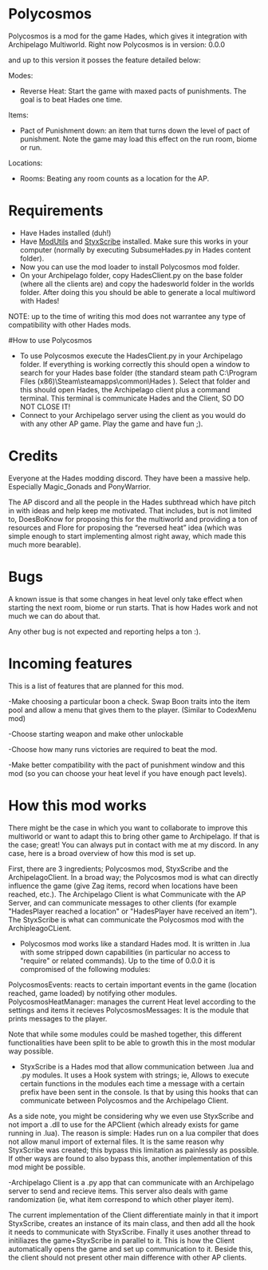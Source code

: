 # Polycosmos
Polycosmos is a mod for the game Hades, which gives it integration with Archipelago Multiworld. Right now Polycosmos is in version: 
0.0.0 

and up to this version it posses the feature detailed below:

Modes:
- Reverse Heat: Start the game with maxed pacts of punishments. The goal is to beat Hades one time.
  
Items:
- Pact of Punishment down: an item that turns down the level of pact of punishment. Note the game may load this effect
on the run room, biome or run.

Locations:
- Rooms: Beating any room counts as a location for the AP.

# Requirements
- Have Hades installed (duh!)
- Have [ModUtils](https://github.com/SGG-Modding/ModUtil) and [StyxScribe](https://github.com/SGG-Modding/StyxScribe) installed. Make sure this works in your computer (normally by executing SubsumeHades.py in Hades content folder).
- Now you can use the mod loader to install Polycosmos mod folder.
- On your Archipelago folder, copy HadesClient.py on the base folder (where all the clients are) and copy the hadesworld folder in the worlds folder. After doing this you should be able to generate a local multiword with Hades!

NOTE: up to the time of writing this mod does not warrantee any type of compatibility with other Hades mods.

#How to use Polycosmos

- To use Polycosmos execute the HadesClient.py in your Archipelago folder. If everything is working correctly this should open a window to search for your Hades base folder (the standard steam path C:\Program Files (x86)\Steam\steamapps\common\Hades ). Select that folder and this should open Hades, the Archipelago client plus a command terminal. This terminal is communicate Hades and the Client, SO DO NOT CLOSE IT!
- Connect to your Archipelago server using the client as you would do with any other AP game. Play the game and have fun ;).

# Credits

Everyone at the Hades modding discord. They have been a massive help. Especially Magic_Gonads and PonyWarrior.

The AP discord and all the people in the Hades subthread which have pitch in with ideas and help keep me motivated. That includes, but is not limited to, DoesBoKnow for proposing this for the multiworld and providing a ton of resources and Flore for proposing the “reversed heat” idea (which was simple enough to start implementing almost right away, which made this much more bearable).

# Bugs 

A known issue is that some changes in heat level only take effect when starting the next room, biome or run starts. That is how Hades work and not much we can do about that.

Any other bug is not expected and reporting helps a ton :).

# Incoming features

This is a list of features that are planned for this mod.

-Make choosing a particular boon a check. Swap Boon traits into the item pool and allow a menu that gives them to the player. (Similar to CodexMenu mod)

-Choose starting weapon and make other unlockable

-Choose how many runs victories are required to beat the mod.

-Make better compatibility with the pact of punishment window and this mod (so you can choose your heat level if you have enough pact levels).

# How this mod works

There might be the case in which you want to collaborate to improve this multiworld or want to adapt this to bring other game to Archipelago.
If that is the case; great! You can always put in contact with me at my discord. In any case, here is a broad overview of how this mod is set up.

First, there are 3 ingredients; Polycosmos mod, StyxScribe and the ArchipelagoClient. In a broad way; the Polycosmos
mod is what can directly influence the game (give Zag items, record when locations have been reached, etc.). The Archipelago Client
is what Communicate with the AP Server, and can communicate messages to other clients (for example "HadesPlayer reached a location" or "HadesPlayer have received an item").
The StyxScribe is what can communicate the Polycosmos mod with the ArchipleagoCLient.

- Polycosmos mod works like a standard Hades mod. It is written in .lua with some stripped down capabilities (in particular no access to
"require" or related commands). Up to the time of 0.0.0 it is compromised of the following modules:

PolycosmosEvents: reacts to certain important events in the game (location reached, game loaded) by notifying other modules.
PolycosmosHeatManager: manages the current Heat level according to the settings and items it recieves
PolycosmosMessages: It is the module that prints messages to the player.

Note that while some modules could be mashed together, this different functionalities have been split to be able to growth this in the most modular way possible.

- StyxScribe is a Hades mod that allow communication between .lua and .py modules. It uses a Hook system with strings;
ie, Allows to execute certain functions in the modules each time a message with a certain prefix have been sent in the console.
Is that by using this hooks that can communicate between Polycosmos and the Archipelago Client.

As a side note, you might be considering why we even use StyxScribe and not import a .dll to use for the APClient (which already
exists for game running in .lua). The reason is simple: Hades run on a lua compiler that does not allow manul import of external files.
It is the same reason why StyxScribe was created; this bypass this limitation as painlessly as possible. If other ways are found to also
bypass this, another implementation of this mod might be possible.

-Archipelago Client is a .py app that can communicate with an Archipelago server to send and recieve items. This server also
deals with game randomization (ie, what item correspond to which other player item).

The current implementation of the Client differentiate mainly in that it import StyxScribe, creates an instance of its main class,
and then add all the hook it needs to communicate with StyxScribe. Finally it uses another thread to initiliazes the game+StyxScribe in parallel to it. This is how the Client automatically opens the game and set up communication to it. Beside this, the client should not present other main difference with other AP clients.
